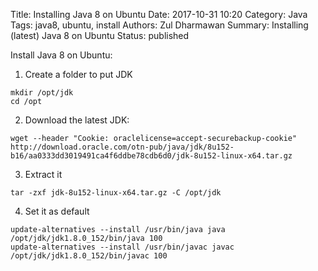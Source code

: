 Title: Installing Java 8 on Ubuntu
Date: 2017-10-31 10:20
Category: Java
Tags: java8, ubuntu, install
Authors: Zul Dharmawan
Summary: Installing (latest) Java 8 on Ubuntu 
Status: published

Install Java 8 on Ubuntu:

1. Create a folder to put JDK

```
mkdir /opt/jdk
cd /opt
```

2. Download the latest JDK:

```
wget --header "Cookie: oraclelicense=accept-securebackup-cookie" http://download.oracle.com/otn-pub/java/jdk/8u152-b16/aa0333dd3019491ca4f6ddbe78cdb6d0/jdk-8u152-linux-x64.tar.gz
```

3. Extract it

```
tar -zxf jdk-8u152-linux-x64.tar.gz -C /opt/jdk
```

4. Set it as default

```
update-alternatives --install /usr/bin/java java /opt/jdk/jdk1.8.0_152/bin/java 100
update-alternatives --install /usr/bin/javac javac /opt/jdk/jdk1.8.0_152/bin/javac 100
```
